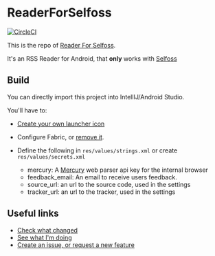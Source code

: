 # ReaderForSelfoss

[![CircleCI](https://circleci.com/gh/aminecmi/ReaderforSelfoss/tree/master.svg?style=svg)](https://circleci.com/gh/aminecmi/ReaderforSelfoss/tree/master)

This is the repo of [Reader For Selfoss](https://play.google.com/store/apps/details?id=apps.amine.bou.readerforselfoss&hl=en).

It's an RSS Reader for Android, that **only** works with [Selfoss](https://selfoss.aditu.de/)


## Build

You can directly import this project into IntellIJ/Android Studio.

You'll have to:

- [Create your own launcher icon](https://developer.android.com/studio/write/image-asset-studio.html#creating-launcher)

- Configure Fabric, or [remove it](https://docs.fabric.io/android/fabric/settings/removing.html#).
- Define the following in `res/values/strings.xml` or create `res/values/secrets.xml`

    - mercury: A [Mercury](https://mercury.postlight.com/web-parser/) web parser api key for the internal browser
    - feedback_email: An email to receive users  feedback.
    - source_url: an url to the source code, used in the settings
    - tracker_url: an url to the tracker, used in the settings

## Useful links

- [Check what changed](https://github.com/aminecmi/ReaderforSelfoss/blob/master/CHANGELOG.md)
- [See what I'm doing](https://github.com/aminecmi/ReaderforSelfoss/projects/1)
- [Create an issue, or request a new feature](https://github.com/aminecmi/ReaderforSelfoss/issues)
